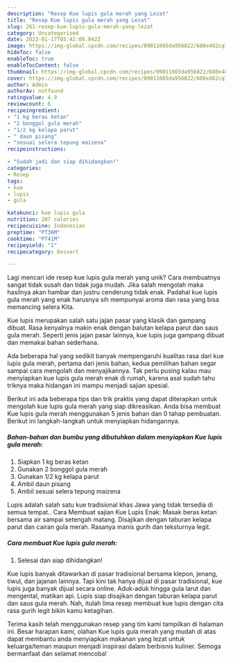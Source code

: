 ```yaml
---
description: "Resep Kue lupis gula merah yang Lezat"
title: "Resep Kue lupis gula merah yang Lezat"
slug: 261-resep-kue-lupis-gula-merah-yang-lezat
category: Uncategorized
date: 2023-01-17T05:42:08.042Z
image: https://img-global.cpcdn.com/recipes/09011665da956822/680x482cq70/kue-lupis-gula-merah-foto-resep-utama.jpg
hideToc: false
enableToc: true
enableTocContent: false
thumbnail: https://img-global.cpcdn.com/recipes/09011665da956822/680x482cq70/kue-lupis-gula-merah-foto-resep-utama.jpg
cover: https://img-global.cpcdn.com/recipes/09011665da956822/680x482cq70/kue-lupis-gula-merah-foto-resep-utama.jpg
author: Admin
authorAv: notfound
ratingvalue: 4.9
reviewcount: 6
recipeingredient:
- "1 kg beras ketan"
- "2 bonggol gula merah"
- "1/2 kg kelapa parut"
- " daun pisang"
- "sesuai selera tepung maizena"
recipeinstructions:

- "Sudah jadi dan siap dihidangkan!"
categories:
- Resep
tags:
- kue
- lupis
- gula

katakunci: kue lupis gula 
nutrition: 207 calories
recipecuisine: Indonesian
preptime: "PT36M"
cooktime: "PT41M"
recipeyield: "1"
recipecategory: Dessert

---
```





Lagi mencari ide resep kue lupis gula merah yang unik? Cara membuatnya sangat tidak susah dan tidak juga mudah. Jika salah mengolah maka hasilnya akan hambar dan justru cenderung tidak enak. Padahal kue lupis gula merah yang enak harusnya sih mempunyai aroma dan rasa yang bisa memancing selera Kita.





Kue lupis merupakan salah satu jajan pasar yang klasik dan gampang dibuat. Rasa kenyalnya makin enak dengan balutan kelapa parut dan saus gula merah. Seperti jenis jajan pasar lainnya, kue lupis juga gampang dibuat dan memakai bahan sederhana.

Ada beberapa hal yang sedikit banyak mempengaruhi kualitas rasa dari kue lupis gula merah, pertama dari jenis bahan, kedua pemilihan bahan segar sampai cara mengolah dan menyajikannya. Tak perlu pusing kalau mau menyiapkan kue lupis gula merah enak di rumah, karena asal sudah tahu triknya maka hidangan ini mampu menjadi sajian spesial.






Berikut ini ada beberapa tips dan trik praktis yang dapat diterapkan untuk mengolah kue lupis gula merah yang siap dikreasikan. Anda bisa membuat Kue lupis gula merah menggunakan 5 jenis bahan dan 0 tahap pembuatan. Berikut ini langkah-langkah untuk menyiapkan hidangannya.

<!--inarticleads1-->

##### Bahan-bahan dan bumbu yang dibutuhkan dalam menyiapkan Kue lupis gula merah:

1. Siapkan 1 kg beras ketan
1. Gunakan 2 bonggol gula merah
1. Gunakan 1/2 kg kelapa parut
1. Ambil  daun pisang
1. Ambil sesuai selera tepung maizena


Lupis adalah salah satu kue tradisional khas Jawa yang tidak tersedia di semua tempat.. Cara Membuat sajian Kue Lupis Enak: Masak beras ketan bersama air sampai setengah matang. Disajikan dengan taburan kelapa parut dan cairan gula merah. Rasanya manis gurih dan teksturnya legit. 

<!--inarticleads2-->

##### Cara membuat Kue lupis gula merah:


1. Selesai dan siap dihidangkan!

Kue lupis banyak ditawarkan di pasar tradisional bersama klepon, jenang, tiwul, dan jajanan lainnya. Tapi kini tak hanya dijual di pasar tradisional, kue lupis juga banyak dijual secara online. Aduk-aduk hingga gula larut dan mengental, matikan api. Lupis siap disajikan dengan taburan kelapa parut dan saus gula merah. Nah, itulah lima resep membuat kue lupis dengan cita rasa gurih legit bikin kamu ketagihan. 

Terima kasih telah menggunakan resep yang tim kami tampilkan di halaman ini. Besar harapan kami, olahan Kue lupis gula merah yang mudah di atas dapat membantu anda menyiapkan makanan yang lezat untuk keluarga/teman maupun menjadi inspirasi dalam berbisnis kuliner. Semoga bermanfaat dan selamat mencoba!

